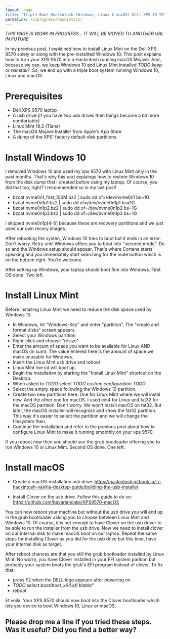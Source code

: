 ```yaml
---
layout: page
title: "Triple Boot Hackintosh (Windows, Linux & macOS) Dell XPS 15 9570"
permalink: /inprogress/hackintosh/
---
```


*THIS PAGE IS WORK IN PROGRESS... IT WILL BE MOVED TO ANOTHER URL IN FUTURE*

In my previous post, I explained how to install Linux Mint on the Dell XPS 9570 solely or along with the pre-installted Windows 10. This post explains how to turn your XPS 9570 into a Hackintosh running macOS Mojave. And, because we can, we keep Windows 10 and Linux Mint installed *TODO keep or reinstall?*. So, we end up with a triple boot system running Windows 10, Linux and macOS.


# Prerequisites
- Dell XPS 9570 laptop
- A usb drive (if you have two usb drives then things become a bit more comfortable)
- Linux Mint 19.2 (Tiana)
- The macOS Mojave Installer from Apple's App Store
- A dump of the XPS' factory default disk partitions


# Install Windows 10
I removed Windows 10 and used my xps 9570 with Linux Mint only in the past months. That's why this part explaings how to restore Windows 10 from the disk dump that I created before using my laptop. Of course, you did that too, right? I recommended so in my last post!

- bzcat nvme0n1_first_100M.bz2 | sudo dd of=/dev/nvme0n1 bs=1G
- bzcat nvme0n1p1.bz2 | sudo dd of=/dev/nvme0n1p1 bs=1G
- bzcat nvme0n1p2.bz2 | sudo dd of=/dev/nvme0n1p2 bs=1G
- bzcat nvme0n1p3.bz2 | sudo dd of=/dev/nvme0n1p3 bs=1G

I skipped nvme0n1p[4-6] because these are recovery partitions and we just used our own recory images.

After rebooting the systen, Windows 10 tries to boot but it ends in an error. Don't worry. Retry until Windows offers you to boot into "secured mode". Do so and the Windows setup should appear. That's where Cortana starts speaking and you immediately start searching for the mute button which is on the bottom right. You're welcome.

After setting up Windows, your laptop should boot fine into Windows. First OS done. Two left.


# Install Linux Mint
Before installing Linux Mint we need to reduce the disk space used by Windows 10:
- In Windows, hit  "Windows-Key" and enter "partition". The "create and format disks" screen appears.
- Select your Windows partition
- Right-click and choose "resize"
- Enter the amount of space you want to be available for Linux AND macOS (in sum). The value entered here is the amount of space we make unusable for Windows.
- Insert the Linux Mint usb drive and reboot
- Linux Mint live cd will boot up.
- Begin the installation by starting the "Install Linux Mint" shortcut on the Desktop.
- When asked to *TODO* select *TODO custom configuration TODO*
- Select the empty space following the Windows 10 partition.
- Create two new partitions here. One for Linux Mint where we will instal now. And the other one for macOS. I used ext4 for Linux and fat32 for the macOS partition. Don't worry. We won't install macOS on fat32. But later, the macOS installer will recognize and show the fat32 partition. This way it's easier to select the partition and we will change the filesystem then.
- Continue the installation and refer to the previous post about how to configure Linux Mint to make it running smoothly on your xps 9570.

If you reboot now then you should see the grub bootloader offering you to run Windows 10 or Linux Mint. Second OS done. One left.

# Install macOS

- Create a macOS-installation usb drive:
https://hackintosh.gitbook.io/-r-hackintosh-vanilla-desktop-guide/building-the-usb-installer

- Install Clover on the usb drive. Follow this guide to do so:
https://github.com/bavariancake/XPS9570-macOS

You can now reboot your machine but without the usb drive you will end up in the grub bootloader asking you to choose between Linux Mint and Windows 10. Of course, it is not enough to have Clover on the usb driver to be able to run the installer from the usb drive. Now we need to install clover on our internal disk to make macOS boot on our laptop. Repeat the same steps for installing Clover as you did for the usb drive but this time, have your internal disk as target.

After reboot chances are that you still the grub bootloader installed by Linux Mint. No worry, you have Clover installed in your EFI system parition but probably your system boots the grub's EFI program instead of clover. To fix that:
- press F2 when the DELL logo appears after powering on
- *TODO select boot/boot_x64.efi blabla"*
- reboot

Et voila: Your XPS 9570 should now boot into the Clover bootloader which lets you device to boot Windows 10, Linux or macOS.


## Please drop me a line if you tried these steps. Was it useful? Did you find a better way?


